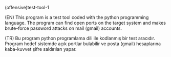 (offensive)test-tool-1

(EN)
This program is a test tool coded with the python programming language.
The program can find open ports on the target system and makes brute-force password attacks on mail (gmail) accounts.

(TR)
Bu program python programlama dili ile kodlanmış bir test aracıdır.
Program hedef sistemde açık portlar bulabilir ve posta (gmail) hesaplarına kaba-kuvvet şifre saldırıları yapar.
